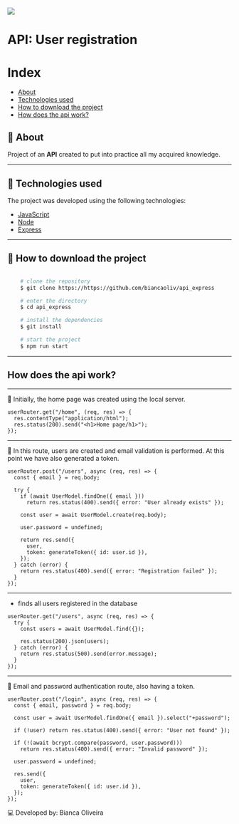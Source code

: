 <h1> 
    <img src="https://ik.imagekit.io/yg7u65zz2/pngname_1__g-b8fyH6t.png?ik-sdk-version=javascript-1.4.3&updatedAt=1664085643045">
</h1>

# API: User registration

# Index
- [About](#-About)
- [Technologies used](#-Technologies-used)
- [How to download the project](#-How-to-download-the-project)
- [How does the api work?](#-How-does-the-api-work?)

## 🔖 About

Project of an **API** created to put into practice all my acquired knowledge.

---

## 🚀 Technologies used


The project was developed using the following technologies:

- [JavaScript](https://www.javascript.com)
- [Node](https://nodejs.org/en/)
- [Express](https://expressjs.com/pt-br/)

---

## 📁 How to download the project

```bash

    # clone the repository
    $ git clone https://https://github.com/biancaoliv/api_express

    # enter the directory
    $ cd api_express

    # install the dependencies
    $ git install

    # start the project
    $ npm run start

```
---
## How does the api work?
---

📕 Initially, the home page was created using the local server.
```
userRouter.get("/home", (req, res) => {
  res.contentType("application/html");
  res.status(200).send("<h1>Home page/h1>");
});
```
---
📗  In this route, users are created and email validation is performed. At this point we have also generated a token.

```
userRouter.post("/users", async (req, res) => {
  const { email } = req.body;

  try {
    if (await UserModel.findOne({ email }))
      return res.status(400).send({ error: "User already exists" });

    const user = await UserModel.create(req.body);

    user.password = undefined;

    return res.send({
      user,
      token: generateToken({ id: user.id }),
    });
  } catch (error) {
    return res.status(400).send({ error: "Registration failed" });
  }
});

```
---
- finds all users registered in the database
```
userRouter.get("/users", async (req, res) => {
  try {
    const users = await UserModel.find({});

    res.status(200).json(users);
  } catch (error) {
    return res.status(500).send(error.message);
  }
});
```
---
📘 Email and password authentication route, also having a token.
```
userRouter.post("/login", async (req, res) => {
  const { email, password } = req.body;

  const user = await UserModel.findOne({ email }).select("+password");

  if (!user) return res.status(400).send({ error: "User not found" });

  if (!(await bcrypt.compare(password, user.password)))
    return res.status(400).send({ error: "Invalid password" });

  user.password = undefined;

  res.send({
    user,
    token: generateToken({ id: user.id }),
  });
});

```
💻 Developed by: Bianca Oliveira